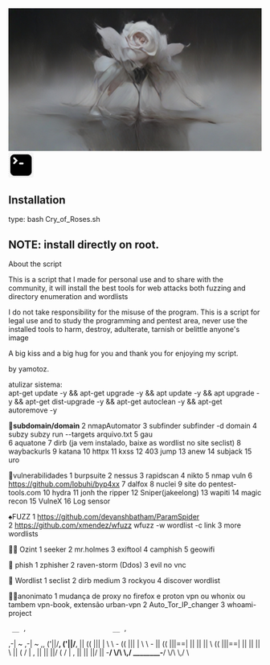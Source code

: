 


<img src="rose cry.jpg">
<img src="shell.png">

## Installation
 type: bash Cry_of_Roses.sh



## NOTE: install directly on root.

About the script

This is a script that I made for personal use and to share with the community, it will install the best tools for
web attacks both fuzzing and directory enumeration and wordlists

I do not take responsibility for the misuse of the program. This is a script for legal use and to study the programming and pentest area, never use the installed tools to harm, destroy, adulterate, tarnish or belittle anyone's image

A big kiss and a big hug for you and thank you for enjoying my script.


by yamotoz.


atulizar sistema:   
apt-get update -y && apt-get upgrade -y && apt update -y && apt upgrade -y && apt-get dist-upgrade -y && apt-get autoclean -y && apt-get autoremove -y



**👺subdomain/domain** 
2  nmapAutomator
3  subfinder      subfinder -d domain
4  subzy                    subzy run --targets arquivo.txt
5  gau     
6  aquatone
7  dirb (ja vem instalado, baixe as wordlist no site seclist)
8  waybackurls
9  katana
10 httpx
11 kxss 
12 403 jump
13 anew 
14 subjack
15 uro 



👾vulnerabilidades
1  burpsuite
2  nessus
3  rapidscan
4  nikto
5  nmap vuln
6  https://github.com/lobuhi/byp4xx
7  dalfox
8  nuclei
9 site do pentest-tools.com
10 hydra
11 jonh the ripper
12 Sniper(jakeelong)
13 wapiti
14 magic recon
15 VulneX
16 Log sensor


♠️FUZZ
1  https://github.com/devanshbatham/ParamSpider     
2  https://github.com/xmendez/wfuzz           wfuzz -w wordlist -c link
3  more wordlists

👩‍💻 Ozint
1 seeker
2 mr.holmes
3 exiftool
4 camphish
5 geowifi

🎨 phish
1 zphisher
2 raven-storm (Ddos)
3 evil no vnc


📖 Wordlist
1 seclist
2 dirb medium
3 rockyou 
4 discover wordlist


🕵️‍♂️anonimato
1  mudança de proxy no firefox e proton vpn ou whonix ou tambem vpn-book, extensão urban-vpn
2  Auto_Tor_IP_changer
3  whoami-project


     __ ,                        __ ,                 
  ,-| ~                       ,-| ~               ,, 
 ('||/__,                    ('||/__,             || 
(( |||  | \\ \\  _-_        (( |||  | \\ \\  _-_  || 
(( |||==| || || || \\       (( |||==| || || || \\ || 
 ( / |  , || || ||/          ( / |  , || || ||/   || 
  -____/  \\/\\ \\,/ ________-____/  \\/\\ \\,/  \\ 
                                                     
                                                     
                                                       